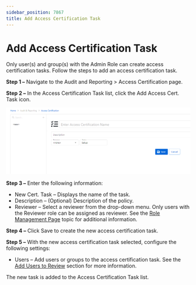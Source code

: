 ```yaml
---
sidebar_position: 7867
title: Add Access Certification Task
---
```


# Add Access Certification Task

Only user(s) and group(s) with the Admin Role can create access certification tasks. Follow the steps to add an access certification task.

**Step 1 –** Navigate to the Audit and Reporting > Access Certification page.

**Step 2 –** In the Access Certification Task list, click the Add Access Cert. Task icon.

![](../../../../../../../../static/images/PrivilegeSecure_4.2/Content/Resources/Images/PrivilegeSecure/AccessManagement/Admin/AuditReporting/AccessCertification/AddTask.png)

**Step 3 –** Enter the following information:

* New Cert. Task – Displays the name of the task.
* Description – (Optional) Description of the policy.
* Reviewer – Select a reviewer from the drop-down menu. Only users with the Reviewer role can be assigned as reviewer. See the [Role Management Page](../../Policy/Page/RoleManagement "Role Management Page") topic for additional information.

**Step 4 –** Click Save to create the new access certification task.

**Step 5 –** With the new access certification task selected, configure the following settings:

* Users – Add users or groups to the access certification task. See the [Add Users to Review](../Tab/Users#_Add_Users_to_3 "Jump to the Add Users to Review section") section for more information.

The new task is added to the Access Certification Task list.